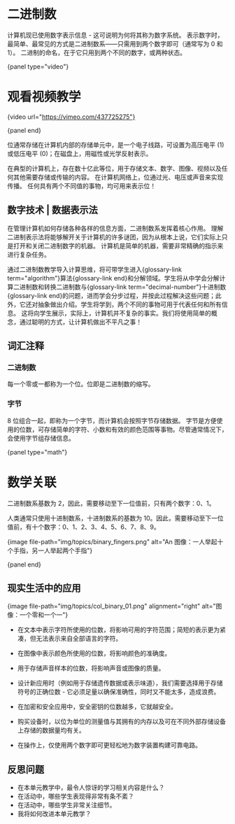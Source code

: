 # 二进制数

计算机现已使用数字表示信息 - 这可说明为何将其称为数字系统。 表示数字时，最简单、最常见的方式是二进制数系——只需用到两个数字即可（通常写为 0 和 1）。 二进制的命名，在于它只用到两个不同的数字，或两种状态。

{panel type="video"}

# 观看视频教学

{video url="https://vimeo.com/437725275"}

{panel end}

位通常存储在计算机内部的存储单元中，是一个电子线路，可设置为高压电平 (1) 或低压电平 (0)；在磁盘上，用磁性或光学反射表示。

在典型的计算机上，存在数十亿此等位，用于存储文本、数字、图像、视频以及任何其他需要存储或传输的内容。 在计算机网络上，位通过光、电压或声音来实现传播。 任何具有两个不同值的事物，均可用来表示位！

## 数字技术 | 数据表示法

在管理计算机如何存储各种各样的信息方面，二进制数系发挥着核心作用。 理解二进制表示法将能够解开关于计算机的许多谜团，因为从根本上说，它们实际上只是打开和关闭二进制数字的机器。 计算机是简单的机器，需要非常精确的指示来进行复杂任务。

通过二进制数教学导入计算思维，将可带学生进入{glossary-link term="algorithm"}算法{glossary-link end}和分解领域。学生将从中学会分解计算二进制数和转换二进制数与{glossary-link term="decimal-number"}十进制数{glossary-link end}的问题，进而学会分步过程，并按此过程解决这些问题；此外，它还对抽象做出介绍。学生将学到，两个不同的事物可用于代表任何和所有信息。 这将向学生展示，实际上，计算机并不复杂的事实。我们将使用简单的概念，通过聪明的方式，让计算机做出不平凡之事！

## 词汇注释

### 二进制数

每一个零或一都称为一个位。位即是二进制数的缩写。

### 字节

8 位组合一起，即称为一个字节，而计算机会按照字节存储数据。 字节是方便使用的位数，可存储简单的字符、小数和有效的颜色范围等事物。尽管通常情况下，会使用字节组存储信息。

{panel type="math"}

# 数学关联

二进制数系基数为 2，因此，需要移动至下一位值前，只有两个数字：0、1。

人类通常只使用十进制数系，十进制数系的基数为 10。因此，需要移动至下一位值前，有十个数字：0、1、2、3、4、5、6、7、8、9。

{image file-path="img/topics/binary_fingers.png" alt="An 图像：一人举起十个手指，另一人举起两个手指"}

{panel end}

## 现实生活中的应用

{image file-path="img/topics/col_binary_01.png" alignment="right" alt="图像：一个零和一个一"}

- 在文本中表示字符所使用的位数，将影响可用的字符范围；简短的表示更为紧凑，但无法表示来自全部语言的字符。

- 在图像中表示颜色所使用的位数，将影响颜色的准确度。

- 用于存储声音样本的位数，将影响声音或图像的质量。

- 设计新应用时（例如用于存储遗传数据或表示味道），我们需要选择用于存储符号的正确位数 - 它必须足量以确保准确性，同时又不能太多，造成浪费。

- 在加密和安全应用中，安全密钥的位数越多，它就越安全。

- 购买设备时，以位为单位的测量值与其拥有的内存以及可在不同外部存储设备上存储的数据量均有关。

- 在操作上，仅使用两个数字即可更轻松地为数字装置构建可靠电路。

## 反思问题

- 在本单元教学中，最令人惊讶的学习相关内容是什么？
- 在活动中，哪些学生表现得非常有条不紊？
- 在活动中，哪些学生非常关注细节。
- 我将如何改进本单元教学？